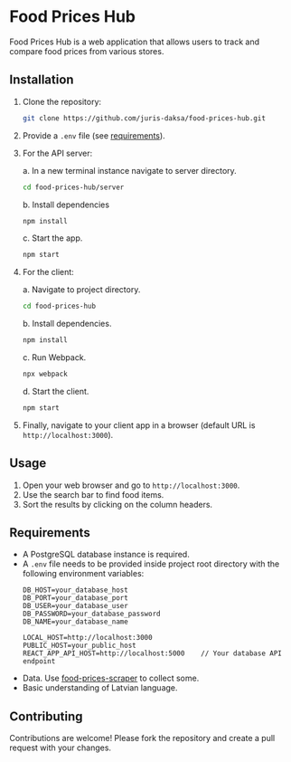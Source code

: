 # Food Prices Hub

Food Prices Hub is a web application that allows users to track and compare food prices from various stores. 

## Installation

1. Clone the repository:
    ```bash
    git clone https://github.com/juris-daksa/food-prices-hub.git
    ```
2. Provide a `.env` file (see [requirements](#requirements)).
3. For the API server:

    a. In a new terminal instance navigate to server directory.
    ```bash
    cd food-prices-hub/server
    ```
    b. Install dependencies
    ```bash
    npm install
    ```
    c. Start the app.
    ```bash
    npm start
    ```
4. For the client:

    a. Navigate to project directory.
    ```bash
    cd food-prices-hub
    ```
    b. Install dependencies.
    ```bash
    npm install
    ```
    c. Run Webpack.
    ```bash
    npx webpack
    ```
    d. Start the client.
    ```bash
    npm start
    ```
5. Finally, navigate to your client app in a browser (default URL is `http://localhost:3000`).


## Usage

1. Open your web browser and go to `http://localhost:3000`.
2. Use the search bar to find food items.
3. Sort the results by clicking on the column headers. 

## Requirements

- A PostgreSQL database instance is required.
- A `.env` file needs to be provided inside project root directory with the following environment variables:
    ```plaintext
    DB_HOST=your_database_host
    DB_PORT=your_database_port
    DB_USER=your_database_user
    DB_PASSWORD=your_database_password
    DB_NAME=your_database_name
    
    LOCAL_HOST=http://localhost:3000
    PUBLIC_HOST=your_public_host
    REACT_APP_API_HOST=http://localhost:5000    // Your database API endpoint
    ```
- Data. Use [food-prices-scraper](https://github.com/juris-daksa/food-prices-scraper) to collect some.
- Basic understanding of Latvian language.
## Contributing

Contributions are welcome! Please fork the repository and create a pull request with your changes.